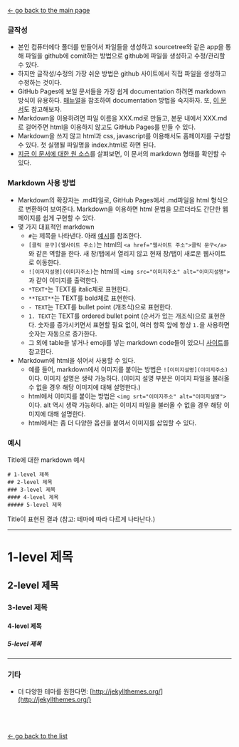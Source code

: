 [← go back to the main page](../README.md)

### 글작성
- 본인 컴퓨터에다 폴더를 만들어서 파일들을 생성하고 sourcetree와 같은 app을 통해 파일을 github에 comit하는 방법으로 github에 파일을 생성하고 수정/관리할 수 있다.
- 하지만 글작성/수정의 가장 쉬운 방법은 github 사이트에서 직접 파일을 생성하고 수정하는 것이다.
- GitHub Pages에 보일 문서들을 가장 쉽게 documentation 하려면 markdown 방식이 유용하다. [매뉴얼](https://guides.github.com/features/mastering-markdown/)을 참조하여 documentation 방법을 숙지하자. 또, [이 문서](https://docs.github.com/en/github/writing-on-github/basic-writing-and-formatting-syntax#using-emoji)도 참고해보자.
- Markdown을 이용하려면 파일 이름을 XXX.md로 만들고, 본문 내에서 XXX.md로 걸어주면 html을 이용하지 않고도 GitHub Pages를 만들 수 있다.
- Markdown을 쓰지 않고 html과 css, javascript를 이용해서도 홈페이지를 구성할 수 있다. 첫 실행될 파일명을 index.html로 하면 된다.
- [지금 이 문서에 대한 원 소스](https://github.com/HandongHCI/HandongHCI.github.io/blob/master/Tutorials/GithubHomepage.md)를 살펴보면, 이 문서의 markdown 형태를 확인할 수 있다.

### Markdown 사용 방법
- Markdown의 확장자는 .md파일로, GitHub Pages에서 .md파일을 html 형식으로 변환하여 보여준다. Markdown을 이용하면 html 문법을 모르더라도 간단한 웹페이지를 쉽게 구현할 수 있다.
- 몇 가지 대표적인 markdown
	- `#`는 제목을 나타낸다. 아래 [예시](#예시)를 참조한다.
	- `[클릭 문구](웹사이트 주소)`는 html의 `<a href="웹사이트 주소">클릭 문구</a>`와 같은 역할을 한다. 새 창/탭에서 열리지 않고 현재 창/탭이 새로운 웹사이트로 이동한다.
	- `![이미지설명](이미지주소)`는 html의 `<img src="이미지주소" alt="이미지설명">`과 같이 이미지를 출력한다.
	- `*TEXT*`는 TEXT를 italic체로 표현한다.
	- `**TEXT**`는 TEXT를 bold체로 표현한다.
	- `- TEXT`는 TEXT를 bullet point (개조식)으로 표현한다.
	- `1. TEXT`는 TEXT를 ordered bullet point (순서가 있는 개조식)으로 표현한다. 숫자를 증가시키면서 표현할 필요 없이, 여러 항목 앞에 항상 `1.`을 사용하면 숫자는 자동으로 증가한다.
	- 그 외에 table을 넣거나 emoji를 넣는 markdown code들이 있으니 [사이트](https://docs.github.com/en/github/writing-on-github/basic-writing-and-formatting-syntax#using-emoji)를 참고한다.
- Markdown에 html을 섞어서 사용할 수 있다.
	- 예를 들어, markdown에서 이미지를 붙이는 방법은 `![이미지설명](이미지주소)`이다. 이미지 설명은 생략 가능하다. (이미지 설명 부분은 이미지 파일을 불러올 수 없을 경우 해당 이미지에 대해 설명한다.)
	- html에서 이미지를 붙이는 방법은 `<img srt="이미지주소" alt="이미지설명">`이다. alt 역시 생략 가능하다. alt는 이미지 파일을 불러올 수 없을 경우 해당 이미지에 대해 설명한다.
	- html에서는 좀 더 다양한 옵션을 붙여서 이미지를 삽입할 수 있다.


### 예시

Title에 대한 markdown 예시
```
# 1-level 제목
## 2-level 제목
### 3-level 제목
#### 4-level 제목
##### 5-level 제목
```

Title이 표현된 결과 (참고: 테마에 따라 다르게 나타난다.)

---
# 1-level 제목
## 2-level 제목
### 3-level 제목
#### 4-level 제목
##### 5-level 제목
---


### 기타
- 더 다양한 테마를 원한다면: [http://jekyllthemes.org/](http://jekyllthemes.org/)

<br><br><br>
[← go back to the list](https://HandongHCI.github.io/Tutorials)


